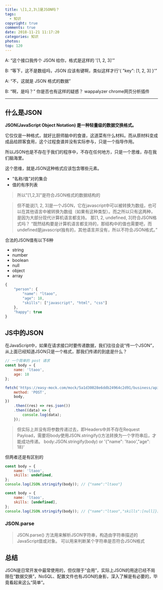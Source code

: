 ```yaml
---
title: \[1,2,3\]是JSON吗？
tags:
  - 知识
copyright: true
comments: true
date: 2018-11-21 11:17:20
categories: 知识
photos:
top: 120
---
```


A: “这个接口我传个 JSON 给你，格式是这样的 '[1, 2, 3]'”

B: “等下，这不是数组吗，JSON 应该有键啊，类似这样才行'{ "key": [1, 2, 3] }'”

A: “不，这就是 JSON 格式的数据”

B: “啊，是吗？”
你是否也有这样的疑惑？ wappalyzer chrome网页分析插件

--- 
<!-- more -->

## 什么是JSON

**JSON(JavaScript Object Notation) 是一种轻量级的数据交换格式。**

它仅仅是一种格式，就好比厨师脑中的食谱，这道菜有什么材料。而从原材料变成成品给顾客食用，这个过程食谱并没有实际参与，只是一个指导作用。

所以JSON也是不存在于我们的程序中，不存在任何地方，只是一个思维，存在我们脑海里。

这个思维，就是JSON这种格式应该包含哪些元素。

- “名称/值”对的集合
- 值的有序列表

> 所以"[1,2,3]"是符合JSON格式的数据结构的

> 但不能说[1, 2, 3]是一个JSON，它在javascript中可以被转换为数组，也可以在其他语言中被转换为数组（如果有这种类型）。而之所以只有这两种，是因为大部分现代计算机语言都支持。
那[1, 2, undefined, 3]符合JSON格式吗？
> “既然结构要是计算机语言都支持的，那结构中的值也需要吧，而undefined是javascript独有的，其他语言并没有，所以不符合JSON格式。”

合法的JSON值有以下6种
- string
- number
- boolean
- null
- object
- array

```javascript
{
    "person": {
        "name": "ltaoo",
        "age": 18,
        "skills": ["javascript", "html", "css"]
    },
    "happy": true
}
```

## JS中的JSON
在JavaScript中，如果在请求接口时要传递数据，我们往往会说“传一个JSON”，从上面已经知道JSON只是一个格式，那我们传递的到底是什么？

```javascript
// 一个简单的 post 请求
const body = {
    name: 'ltaoo',
    age: 18
};

fetch('https://easy-mock.com/mock/5a1d30028e6ddb24964c2d91/business/api/login', {
    method: 'POST',
    body,
})
    .then((res) => res.json())
    .then((data) => {
        console.log(data);
    });
```

> 但实际上并没有将参数传递过去，即Headers中并不存在Request Payload，需要将body使用JSON.stringify()方法转换为一个字符串后，才能成功传递。
body:JSON.stringify(body) or '{"name": 'ltaoo',"age": 18}'

但两者还是有区别的

```javascript
const body = {
    name: 'ltaoo',
    skills: undefined,
};
console.log(JSON.stringify(body)); // {"name":"ltaoo"}
```

```javascript
const body = {
    name: 'ltaoo',
    skills: [undefined],
};
console.log(JSON.stringify(body)); // {"name":"ltaoo","skills":[null]}。
```

### JSON.parse
> JSON.parse() 方法用来解析JSON字符串，构造由字符串描述的JavaScript值或对象。
> 可以用来判断某个字符串是否符合JSON格式

## 总结

JSON是日常开发中最常使用的，但仅限于“会用”，实际上JSON的用途已经不局限在“数据交换”，NoSQL、配置文件也有JSON的身影，深入了解是有必要的，毕竟看起来这么“简单”。